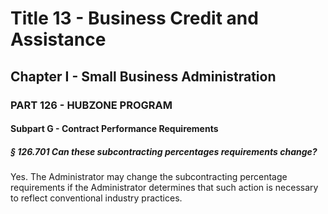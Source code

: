 
# Title 13 - Business Credit and Assistance
## Chapter I - Small Business Administration
### PART 126 - HUBZONE PROGRAM
#### Subpart G - Contract Performance Requirements
##### § 126.701 Can these subcontracting percentages requirements change?

Yes. The Administrator may change the subcontracting percentage requirements if the Administrator determines that such action is necessary to reflect conventional industry practices.
